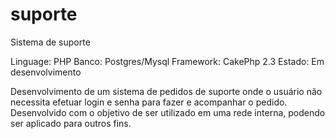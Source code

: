 suporte
=======

Sistema de suporte

Linguage: PHP
Banco: Postgres/Mysql
Framework: CakePhp 2.3
Estado: Em desenvolvimento

Desenvolvimento de um sistema de pedidos de suporte onde o usuário não necessita efetuar login e senha para 
fazer e acompanhar o pedido. Desenvolvido com o objetivo de ser utilizado em uma rede interna, podendo ser
aplicado para outros fins.

